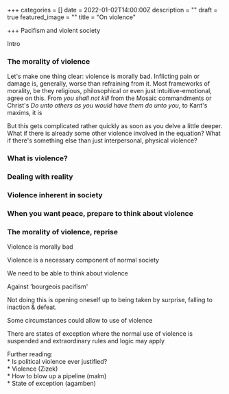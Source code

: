 +++
categories = []
date = 2022-01-02T14:00:00Z
description = ""
draft = true
featured_image = ""
title = "On violence"

+++
Pacifism and violent society

Intro

<!--more-->

### The morality of violence

Let's make one thing clear: violence is morally bad. Inflicting pain or damage is, generally, worse than refraining from it. Most frameworks of morality, be they religious, philosophical or even just intuitive-emotional, agree on this. From _you shall not kill_  from the Mosaic commandments or Christ's _Do unto others as you would have them do unto you_, to Kant's maxims, it is 

But this gets complicated rather quickly as soon as you delve a little deeper. What if there is already some other violence involved in the equation? What if there's something else than just interpersonal, physical violence? 

### What is violence?

### Dealing with reality

### Violence inherent in society

### When you want peace, prepare to think about violence

### The morality of violence, reprise

Violence is morally bad

Violence is a necessary component of normal society

We need to be able to think about violence

Against 'bourgeois pacifism'

Not doing this is opening oneself up to being taken by surprise, falling to inaction & defeat.

Some circumstances could allow to use of violence

There are states of exception where the normal use of violence is suspended and extraordinary rules and logic may apply

Further reading:  
\* Is political violence ever justified?  
\* Violence (Zizek)  
\* How to blow up a pipeline (malm)  
\* State of exception (agamben)